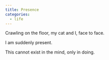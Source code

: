 ```yaml
---
title: Presence
categories:
  - life
---
```

Crawling on the floor,
my cat and I,
face to face.

I am suddenly present.

This cannot exist in the mind,
only in doing.
